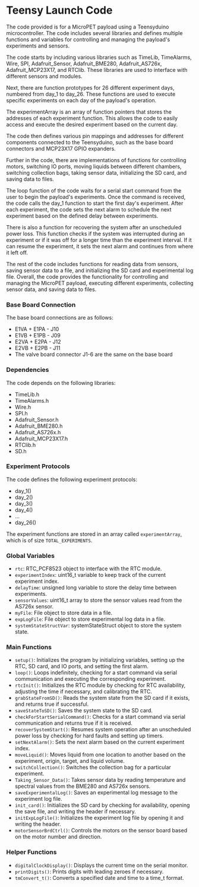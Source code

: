 # Teensy Launch Code
The code provided is for a MicroPET payload using a Teensyduino microcontroller. The code includes several libraries and defines multiple functions and variables for controlling and managing the payload's experiments and sensors.

The code starts by including various libraries such as TimeLib, TimeAlarms, Wire, SPI, Adafruit_Sensor, Adafruit_BME280, Adafruit_AS726x, Adafruit_MCP23X17, and RTClib. These libraries are used to interface with different sensors and modules.

Next, there are function prototypes for 26 different experiment days, numbered from day_1 to day_26. These functions are used to execute specific experiments on each day of the payload's operation.

The experimentArray is an array of function pointers that stores the addresses of each experiment function. This allows the code to easily access and execute the desired experiment based on the current day.

The code then defines various pin mappings and addresses for different components connected to the Teensyduino, such as the base board connectors and MCP23X17 GPIO expanders.

Further in the code, there are implementations of functions for controlling motors, switching IO ports, moving liquids between different chambers, switching collection bags, taking sensor data, initializing the SD card, and saving data to files.

The loop function of the code waits for a serial start command from the user to begin the payload's experiments. Once the command is received, the code calls the day_1 function to start the first day's experiment. After each experiment, the code sets the next alarm to schedule the next experiment based on the defined delay between experiments.

There is also a function for recovering the system after an unscheduled power loss. This function checks if the system was interrupted during an experiment or if it was off for a longer time than the experiment interval. If it can resume the experiment, it sets the next alarm and continues from where it left off.

The rest of the code includes functions for reading data from sensors, saving sensor data to a file, and initializing the SD card and experimental log file. Overall, the code provides the functionality for controlling and managing the MicroPET payload, executing different experiments, collecting sensor data, and saving data to files.

### Base Board Connection
The base board connections are as follows:
- E1VA + E1PA - J10
- E1VB + E1PB - J09
- E2VA + E2PA - J12
- E2VB + E2PB - J11
- The valve board connector J1-6 are the same on the base board

### Dependencies
The code depends on the following libraries:
- TimeLib.h
- TimeAlarms.h
- Wire.h
- SPI.h
- Adafruit_Sensor.h
- Adafruit_BME280.h
- Adafruit_AS726x.h
- Adafruit_MCP23X17.h
- RTClib.h
- SD.h

### Experiment Protocols
The code defines the following experiment protocols:
- day_1()
- day_2()
- day_3()
- day_4()
- ...
- day_26()

The experiment functions are stored in an array called `experimentArray`, which is of size `TOTAL_EXPERIMENTS`.

### Global Variables
- `rtc`: RTC_PCF8523 object to interface with the RTC module.
- `experimentIndex`: uint16_t variable to keep track of the current experiment index.
- `delayTime`: unsigned long variable to store the delay time between experiments.
- `sensorValues`: uint16_t array to store the sensor values read from the AS726x sensor.
- `myFile`: File object to store data in a file.
- `expLogFile`: File object to store experimental log data in a file.
- `systemStateStructVar`: systemStateStruct object to store the system state.

### Main Functions
- `setup()`: Initializes the program by initializing variables, setting up the RTC, SD card, and IO ports, and setting the first alarm.
- `loop()`: Loops indefinitely, checking for a start command via serial communication and executing the corresponding experiment.
- `rtcInit()`: Initializes the RTC module by checking for RTC availability, adjusting the time if necessary, and calibrating the RTC.
- `grabStateFromSD()`: Reads the system state from the SD card if it exists, and returns true if successful.
- `saveStateToSD()`: Saves the system state to the SD card.
- `checkForStartSerialCommand()`: Checks for a start command via serial communication and returns true if it is received.
- `recoverSystemStart()`: Resumes system operation after an unscheduled power loss by checking for hard faults and setting up timers.
- `setNextAlarm()`: Sets the next alarm based on the current experiment index.
- `moveLiquid()`: Moves liquid from one location to another based on the experiment, origin, target, and liquid volume.
- `switchCollection()`: Switches the collection bag for a particular experiment.
- `Taking_Sensor_Data()`: Takes sensor data by reading temperature and spectral values from the BME280 and AS726x sensors.
- `saveExperimentalLog()`: Saves an experimental log message to the experiment log file.
- `init_card()`: Initializes the SD card by checking for availability, opening the save file, and writing the header if necessary.
- `initExpLogFile()`: Initializes the experiment log file by opening it and writing the header.
- `motorSensorBrdCtrl()`: Controls the motors on the sensor board based on the motor number and direction.

### Helper Functions
- `digitalClockDisplay()`: Displays the current time on the serial monitor.
- `printDigits()`: Prints digits with leading zeroes if necessary.
- `tmConvert_t()`: Converts a specified date and time to a time_t format.
